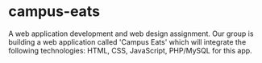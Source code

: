 # campus-eats
A web application development and web design assignment. Our group is building a web application called 'Campus Eats' which will integrate the following technologies: HTML, CSS, JavaScript, PHP/MySQL for this app. 
